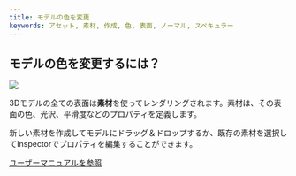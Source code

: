 ```yaml
---
title: モデルの色を変更
keywords: アセット, 素材, 作成, 色, 表面, ノーマル, スペキュラー
---
```


## モデルの色を変更するには？

<img src="https://s3-eu-west-1.amazonaws.com/static.playcanvas.com/instructions/change_material.gif"/>

3Dモデルの全ての表面は**素材**を使ってレンダリングされます。素材は、その表面の色、光沢、平滑度などのプロパティを定義します。

新しい素材を作成してモデルにドラッグ＆ドロップするか、既存の素材を選択してInspectorでプロパティを編集することができます。

<a class="docs" href="http://developer.playcanvas.com/en/user-manual/assets/materials/" target="_blank">ユーザーマニュアルを参照</a>

